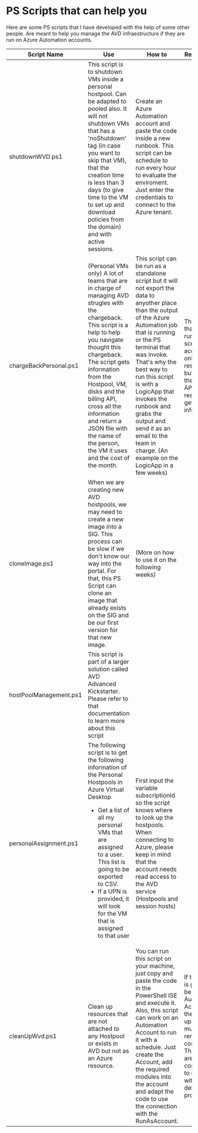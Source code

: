 # PS Scripts that can help you

Here are some PS scripts that I have developed with the help of some other people. Are meant to help you manage the AVD infraestructure if they are run on Azure Automation accounts. 

|Script Name|Use|How to|Restrictions
|---|---|----|---|
| shutdownWVD.ps1 | This script is to shutdown VMs inside a personal hostpool. Can be adapted to pooled also. It will not shutdown VMs that has a 'noShutdown' tag (in case you want to skip that VM), that the creation time is less than 3 days (to give time to the VM to set up and download policies from the domain) and with active sessions. | Create an Azure Automation account and paste the code inside a new runbook. This script can be schedule to run every hour to evaluate the enviroment. Just enter the credentials to connect to the Azure tenant. | | 
| chargeBackPersonal.ps1 | (Personal VMs only) A lot of teams that are in charge of managing AVD strugles with the chargeback. This script is a help to help you navigate thought this chargeback. The script gets information from the Hostpool, VM, disks and the billing API, cross all the information and return a JSON file with the name of the person, the VM it uses and the cost of the month. | This script can be run as a standalone script but it will not export the data to anyother place than the output of the Azure Automation job that is running or the PS terminal that was invoke. That's why the best way to run this script is with a LogicApp that invokes the runbook and grabs the output and send it as an email to the team in charge. (An example on the LogicApp in a few weeks) | The account that is running the script needs access not only to the resources but also to the billing API as reader so it get the information. | 
| cloneImage.ps1 | When we are creating new AVD hostpools, we may need to create a new image into a SIG. This process can be slow if we don't know our way into the portal. For that, this PS Script can clone an image that already exists on the SIG and be our first version for that new image. | (More on how to use it on the following weeks) | |
| hostPoolManagement.ps1 | This script is part of a larger solution called AVD Advanced Kickstarter. Please refer to that documentation to learn more about this script | | | 
| personalAssignment.ps1 | The following script is to get the following information of the Personal Hostpools in Azure Virtual Desktop <ul><li>Get a list of all my personal VMs that are assigned to a user. This list is going to be exported to CSV.</li><li>If a UPN is provided, it will look for the VM that is assigned to that user</li></ul> | First input the variable subscriptionId so the script knows where to look up the hostpools. When connecting to Azure, please keep in mind that the account needs read access to the AVD service (Hostpools and session hosts) | |
| cleanUpWvd.ps1 | Clean up resources that are not attached to any Hostpool or exists in AVD but not as an Azure resource. | You can run this script on your machine, just copy and paste the code in the PowerShell ISE and execute it. Also, this script can work on an Automation Account to run it with a schedule. Just create the Account, add the required modules into the account and adapt the code to use the connection with the RunAsAccount. | If the script is going to be run on an Automation Account, the lines 63 up to 69 must me removed or commented. Those lines are for confirmation to continue with the deletion process| 

